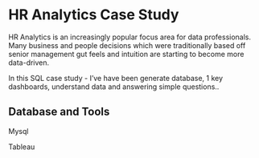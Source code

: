 # HR Analytics Case Study

HR Analytics is an increasingly popular focus area for data professionals. Many business and people decisions which were traditionally based off senior management gut feels and intuition are starting to become more data-driven.

In this SQL case study - I’ve have been generate database, 1 key dashboards, understand data and answering simple questions..



## Database and Tools

Mysql

Tableau
